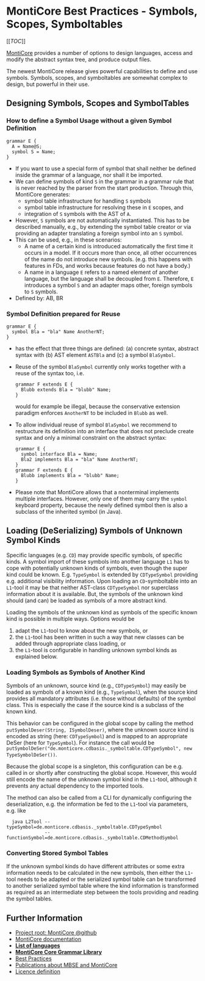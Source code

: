 <!-- (c) https://github.com/MontiCore/monticore -->

# MontiCore Best Practices - Symbols, Scopes, Symboltables

[[_TOC_]]

[MontiCore](http://www.monticore.de) provides a number of options to design 
languages, access and modify the abstract syntax tree, and produce output files.

The newest MontiCore release gives powerful capabilities to define and 
use symbols. Symbols, scopes, and symboltables are somewhat complex 
to design, but powerful in their use.


## **Designing Symbols, Scopes and SymbolTables** 

### How to define a Symbol Usage without a given Symbol Definition
  ```
  grammar E { 
    A = Name@S; 
    symbol S = Name; 
  }
  ```

* If you want to use a special form of symbol that shall neither be defined 
  inside the grammar of a language, nor shall it be imported.
* We can define symbols of kind `S` in the grammar in a grammar rule that 
  is never reached by the parser from the start production.
  Through this, MontiCore generates:
  * symbol table infrastructure for handling `S` symbols
  * symbol table infrastructure for resolving these in `E` scopes, and 
  * integration of `S` symbols with the AST of `A`.
* However, `S` symbols are not automatically instantiated. 
  This has to be described manually, e.g., by extending the symbol table 
  creator or via providing an adapter translating a foreign symbol into an `S` symbol.
* This can be used, e.g., in these scenarios: 
  * A name of a certain kind is introduced automatically the first time it occurs 
    in a model. If it occurs more than once, all other occurrences of the name 
    do not introduce new symbols. (e.g. this happens with features in FDs,
    and works because features do not have a body.)
  * A name in a language `E` refers to a named element of another language, 
    but the language shall be decoupled from `E`. 
    Therefore, `E` introduces a symbol `S` and an adapter maps other, foreign 
    symbols to `S` symbols.
* Defined by: AB, BR


### Symbol Definition prepared for Reuse 

  ```
  grammar E { 
    symbol Bla = "bla" Name AnotherNT; 
  }
  ```
* has the effect that three things are defined: (a) concrete syntax, 
  abstract syntax with (b) AST element `ASTBla`
  and (c) a symbol `BlaSymbol`.
* Reuse of the symbol `BlaSymbol` currently only works together with a reuse
  of the syntax too, i.e.

  ```
  grammar F extends E { 
    Blubb extends Bla = "blubb" Name; 
  }
  ```
  would for example be illegal, because the conservative extension paradigm 
  enforces `AnotherNT` to be included in `Blubb` as well. 
* To allow individual reuse of symbol `BlaSymbol` we recommend to
  restructure its definition into an interface that does not preclude
  create syntax and only a minimal constraint on the abstract syntax:

  ```
  grammar E { 
    symbol interface Bla = Name; 
    Bla2 implements Bla = "bla" Name AnotherNT; 
  }
  grammar F extends E { 
    Blubb implements Bla = "blubb" Name; 
  }
  ```

* Please note that MontiCore allows that a nonterminal implements
  multiple interfaces. However, only one of them may carry the `symbol` 
  keyboard property, because the newly defined symbol then is also 
  a subclass of the inherited symbol (in Java).

## Loading (DeSerializing) Symbols of Unknown Symbol Kinds

Specific languages (e.g. `CD`) may provide specific symbols, of specific kinds.
A symbol import of these symbols into another language `L1` has to cope with 
potentially unknown kinds of symbols, even though the super kind could be known. 
E.g. `TypeSymbol` is extended by `CDTypeSymbol` providing e.g. additional 
visibility information.
Upon loading an `CD`-symboltable into an `L1`-tool
it may be that neither AST-class `CDTypeSymbol` nor superclass information about 
it is available.
But, the symbols of the unknown kind should (and can) be loaded as symbols of a more abstract kind. 

Loading the symbols of the unknown kind as symbols of the specific known kind is possible in multiple ways.
Options would be 
  1. adapt the `L1`-tool to know about the new symbols, or 
  2. the `L1`-tool has been written in such a way that new classes can be added 
     through appropriate class loading, or 
  3. the `L1`-tool is configurable in handling unknown symbol kinds as explained below.

### Loading Symbols as Symbols of Another Kind

Symbols of an unknown, source kind (e.g., `CDTypeSymbol`) may easily be loaded as 
symbols of a known kind (e.g., `TypeSymbol`), when the source kind provides
all mandatory attributes (i.e. those without defaults) of the symbol class.
This is especially the case if the source kind is a subclass of the known 
kind.

This behavior can be configured in the global scope by calling the method ```putSymbolDeser(String, ISymbolDeser)```,
where the unknown source kind is encoded as string (here: `CDTypeSymbol`) and is mapped to
an appropriate DeSer (here for `TypeSymbol`). 
For instance the call would be 
```putSymbolDeSer("de.monticore.cdbasis._symboltable.CDTypeSymbol", new TypeSymbolDeSer())```.

Because the global scope is a singleton, this configuration can be e.g. called in or shortly 
after constructing the global scope. However, this would still encode the name of the unknown
symbol kind in the `L1`-tool, although it prevents any actual dependency to the imported tools.

The method can also be called from a CLI for dynamically configuring the deserialization,
e.g. the information be fed to the `L1`-tool via parameters, e.g. like
```
  java L2Tool --typeSymbol=de.monticore.cdbasis._symboltable.CDTypeSymbol
              --functionSymbol=de.monticore.cdbasis._symboltable.CDMethodSymbol
```

### Converting Stored Symbol Tables

If the unknown symbol kinds do have different attributes or some extra information
needs to be calculated in the new symbols, then either the `L1`-tool needs to be adapted or
the serialized symbol table can be transformed to another 
serialized symbol table where the kind information is transformed as required as an
intermediate step between the tools providing and reading the symbol tables.

## Further Information

* [Project root: MontiCore @github](https://github.com/MontiCore/monticore)
* [MontiCore documentation](http://www.monticore.de/)
* [**List of languages**](https://github.com/MontiCore/monticore/blob/dev/docs/Languages.md)
* [**MontiCore Core Grammar Library**](https://github.com/MontiCore/monticore/blob/dev/monticore-grammar/src/main/grammars/de/monticore/Grammars.md)
* [Best Practices](https://github.com/MontiCore/monticore/blob/dev/docs/BestPractices.md)
* [Publications about MBSE and MontiCore](https://www.se-rwth.de/publications/)
* [Licence definition](https://github.com/MontiCore/monticore/blob/master/00.org/Licenses/LICENSE-MONTICORE-3-LEVEL.md)


